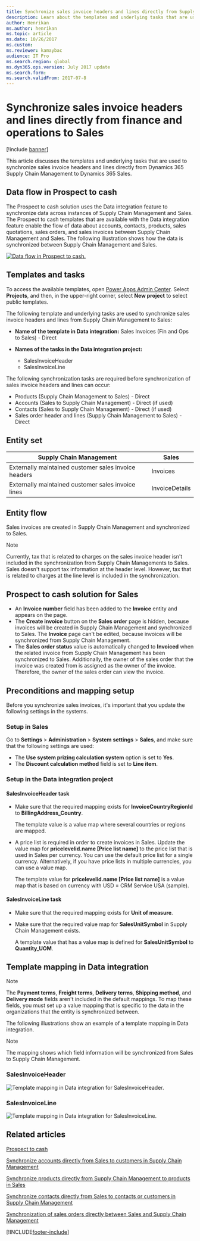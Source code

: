 ```yaml
---
title: Synchronize sales invoice headers and lines directly from Supply Chain Management to Sales
description: Learn about the templates and underlying tasks that are used to synchronize sales invoice headers and lines directly from Dynamics 365 Supply Chain Management to Sales. 
author: Henrikan
ms.author: henrikan
ms.topic: article
ms.date: 10/26/2017
ms.custom: 
ms.reviewer: kamaybac
audience: IT Pro
ms.search.region: global
ms.dyn365.ops.version: July 2017 update
ms.search.form: 
ms.search.validFrom: 2017-07-8
---
```


# Synchronize sales invoice headers and lines directly from finance and operations to Sales

[!include [banner](../../../finance/includes/banner.md)]

This article discusses the templates and underlying tasks that are used to synchronize sales invoice headers and lines directly from Dynamics 365 Supply Chain Management to Dynamics 365 Sales.

## Data flow in Prospect to cash

The Prospect to cash solution uses the Data integration feature to synchronize data across instances of Supply Chain Management and Sales. The Prospect to cash templates that are available with the Data integration feature enable the flow of data about accounts, contacts, products, sales quotations, sales orders, and sales invoices between Supply Chain Management and Sales. The following illustration shows how the data is synchronized between Supply Chain Management and Sales.

[![Data flow in Prospect to cash.](../../../supply-chain/sales-marketing/media/prospect-to-cash-data-flow.png)](/media/prospect-to-cash-data-flow.png)

## Templates and tasks

To access the available templates, open [Power Apps Admin Center](https://preview.admin.powerapps.com/dataintegration). Select **Projects**, and then, in the upper-right corner, select **New project** to select public templates.

The following template and underlying tasks are used to synchronize sales invoice headers and lines from Supply Chain Management to Sales:

- **Name of the template in Data integration:** Sales Invoices (Fin and Ops to Sales) - Direct
- **Names of the tasks in the Data integration project:**

    - SalesInvoiceHeader
    - SalesInvoiceLine

The following synchronization tasks are required before synchronization of sales invoice headers and lines can occur:

- Products (Supply Chain Management to Sales) - Direct
- Accounts (Sales to Supply Chain Management) - Direct (if used)
- Contacts (Sales to Supply Chain Management) - Direct (if used)
- Sales order header and lines (Supply Chain Management to Sales) - Direct

## Entity set

| Supply Chain Management                              | Sales          |
|------------------------------------------------------|----------------|
| Externally maintained customer sales invoice headers | Invoices       |
| Externally maintained customer sales invoice lines   | InvoiceDetails |

## Entity flow

Sales invoices are created in Supply Chain Management and synchronized to Sales.

> [!NOTE]
> Currently, tax that is related to charges on the sales invoice header isn't included in the synchronization from Supply Chain Managements to Sales. Sales doesn't support tax information at the header level. However, tax that is related to charges at the line level is included in the synchronization.

## Prospect to cash solution for Sales

- An **Invoice number** field has been added to the **Invoice** entity and appears on the page.
- The **Create invoice** button on the **Sales order** page is hidden, because invoices will be created in Supply Chain Management and synchronized to Sales. The **Invoice** page can't be edited, because invoices will be synchronized from Supply Chain Management.
- The **Sales order status** value is automatically changed to **Invoiced** when the related invoice from Supply Chain Management has been synchronized to Sales. Additionally, the owner of the sales order that the invoice was created from is assigned as the owner of the invoice. Therefore, the owner of the sales order can view the invoice.

## Preconditions and mapping setup

Before you synchronize sales invoices, it's important that you update the following settings in the systems.

### Setup in Sales

Go to **Settings** > **Administration** > **System settings** > **Sales**, and make sure that the following settings are used:

- The **Use system prizing calculation system** option is set to **Yes**.
- The **Discount calculation method** field is set to **Line item**.

### Setup in the Data integration project

#### SalesInvoiceHeader task

- Make sure that the required mapping exists for **InvoiceCountryRegionId** to **BillingAddress\_Country**.

    The template value is a value map where several countries or regions are mapped.

- A price list is required in order to create invoices in Sales. Update the value map for **pricelevelid.name \[Price list name\]** to the price list that is used in Sales per currency. You can use the default price list for a single currency. Alternatively, if you have price lists in multiple currencies, you can use a value map.

    The template value for **pricelevelid.name \[Price list name\]** is a value map that is based on currency with USD = CRM Service USA (sample).  
    
#### SalesInvoiceLine task

- Make sure that the required mapping exists for **Unit of measure**.
- Make sure that the required value map for **SalesUnitSymbol** in Supply Chain Management exists.

    A template value that has a value map is defined for **SalesUnitSymbol** to **Quantity\_UOM**.

## Template mapping in Data integration

> [!NOTE]
> The **Payment terms**, **Freight terms**, **Delivery terms**, **Shipping method**, and **Delivery mode** fields aren't included in the default mappings. To map these fields, you must set up a value mapping that is specific to the data in the organizations that the entity is synchronized between.

The following illustrations show an example of a template mapping in Data integration. 

> [!NOTE]
> The mapping shows which field information will be synchronized from Sales to Supply Chain Management.

### SalesInvoiceHeader

![Template mapping in Data integration for SalesInvoiceHeader.](../../../supply-chain/sales-marketing/media/sales-invoice-direct-template-mapping-data-integrator-1.png)

### SalesInvoiceLine

![Template mapping in Data integration for SalesInvoiceLine.](../../../supply-chain/sales-marketing/media/sales-invoice-direct-template-mapping-data-integrator-2.png)



## Related articles

[Prospect to cash](prospect-to-cash.md)

[Synchronize accounts directly from Sales to customers in Supply Chain Management](accounts-template-mapping-direct.md)

[Synchronize products directly from Supply Chain Management to products in Sales](products-template-mapping-direct.md)

[Synchronize contacts directly from Sales to contacts or customers in Supply Chain Management](contacts-template-mapping-direct.md)

[Synchronization of sales orders directly between Sales and Supply Chain Management](sales-order-template-mapping-direct-two-ways.md)


[!INCLUDE[footer-include](../../../includes/footer-banner.md)]
